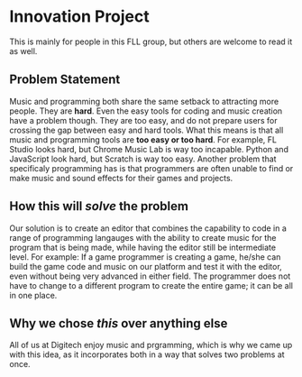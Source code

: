 # Innovation Project
This is mainly for people in this FLL group, but others are welcome to read it as well.

## Problem Statement
Music and programming both share the same setback to attracting more people. They are <b>hard</b>. Even the easy tools for coding and music creation have a problem though. They are too easy, and do not prepare users for crossing the gap between easy and hard tools. What this means is that all music and programming tools are <b>too easy or too hard</b>. For example, FL Studio looks hard, but Chrome Music Lab is way too incapable. Python and JavaScript look hard, but Scratch is way too easy. Another problem that specificaly programming has is that programmers are often unable to find or make music and sound effects for their games and projects.

## How this will <i>solve</i> the problem
Our solution is to create an editor that combines the capability to code in a range of programming langauges with the ability to create music for the program that is being made, while having the editor still be intermediate level. For example: If a game programmer is creating a game, he/she can build the game code and music on our platform and test it with the editor, even without being very advanced in either field. The programmer does not have to change to a different program to create the entire game; it can be all in one place.

## Why we chose <i>this</i> over anything else
All of us at Digitech enjoy music and prgramming, which is why we came up with this idea, as it incorporates both in a way that solves two problems at once.
